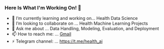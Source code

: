 ### Here Is What I'm Working On! 👋

- 🌱 I’m currently learning and working on... Health Data Science
- 👯 I’m looking to collaborate on ... Health Machine Learning Projects
- 💬 Ask me about ... Data Handling, Modeling, Evaluation, and Deployment
- 📫 How to reach me: ... [Gmail](https://rahimimiladofficial@gmail.com)
- ⚡ Telegram channel: ... https://t.me/health_ai

